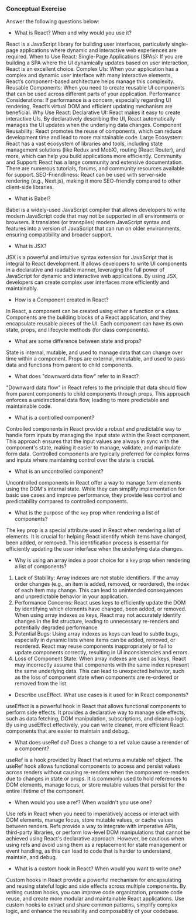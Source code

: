 ### Conceptual Exercise

Answer the following questions below:

- What is React? When and why would you use it?

React is a JavaScript library for building user interfaces, particularly single-page applications where dynamic and interactive web experiences are required. 
When to Use React:
Single-Page Applications (SPAs): If you are building a SPA where the UI dynamically updates based on user interaction, React is an excellent choice.
Complex UIs: When your application has a complex and dynamic user interface with many interactive elements, React’s component-based architecture helps manage this complexity.
Reusable Components: When you need to create reusable UI components that can be used across different parts of your application.
Performance Considerations: If performance is a concern, especially regarding UI rendering, React’s virtual DOM and efficient updating mechanism are beneficial.
Why Use React:
Declarative UI: React makes it easy to create interactive UIs. By declaratively describing the UI, React automatically manages the UI updates when the underlying data changes.
Component Reusability: React promotes the reuse of components, which can reduce development time and lead to more maintainable code.
Large Ecosystem: React has a vast ecosystem of libraries and tools, including state management solutions (like Redux and MobX), routing (React Router), and more, which can help you build applications more efficiently.
Community and Support: React has a large community and extensive documentation. There are numerous tutorials, forums, and community resources available for support.
SEO-Friendliness: React can be used with server-side rendering (e.g., Next.js), making it more SEO-friendly compared to other client-side libraries.

- What is Babel?

Babel is a widely-used JavaScript compiler that allows developers to write modern JavaScript code that may not be supported in all environments or browsers. It translates (or transpiles) modern JavaScript syntax and features into a version of JavaScript that can run on older environments, ensuring compatibility and broader support.

- What is JSX?

JSX is a powerful and intuitive syntax extension for JavaScript that is integral to React development. It allows developers to write UI components in a declarative and readable manner, leveraging the full power of JavaScript for dynamic and interactive web applications. By using JSX, developers can create complex user interfaces more efficiently and maintainably.

- How is a Component created in React?

In React, a component can be created using either a function or a class. Components are the building blocks of a React application, and they encapsulate reusable pieces of the UI. Each component can have its own state, props, and lifecycle methods (for class components).

- What are some difference between state and props?

State is internal, mutable, and used to manage data that can change over time within a component.
Props are external, immutable, and used to pass data and functions from parent to child components.

- What does "downward data flow" refer to in React?

"Downward data flow" in React refers to the principle that data should flow from parent components to child components through props. This approach enforces a unidirectional data flow, leading to more predictable and maintainable code.

- What is a controlled component?

Controlled components in React provide a robust and predictable way to handle form inputs by managing the input state within the React component. This approach ensures that the input values are always in sync with the component's state, making it easier to manage, validate, and manipulate form data. Controlled components are typically preferred for complex forms and inputs where maintaining control over the state is crucial.

- What is an uncontrolled component?

Uncontrolled components in React offer a way to manage form elements using the DOM's internal state. While they can simplify implementation for basic use cases and improve performance, they provide less control and predictability compared to controlled components.

- What is the purpose of the `key` prop when rendering a list of components?

The key prop is a special attribute used in React when rendering a list of elements. It is crucial for helping React identify which items have changed, been added, or removed. This identification process is essential for efficiently updating the user interface when the underlying data changes.

- Why is using an array index a poor choice for a `key` prop when rendering a list of components?

1. Lack of Stability:
Array indexes are not stable identifiers. If the array order changes (e.g., an item is added, removed, or reordered), the index of each item may change. This can lead to unintended consequences and unpredictable behavior in your application.
2. Performance Concerns:
React uses keys to efficiently update the DOM by identifying which elements have changed, been added, or removed. When using array indexes as keys, React may not accurately identify changes in the list structure, leading to unnecessary re-renders and potentially degraded performance.
3. Potential Bugs:
Using array indexes as keys can lead to subtle bugs, especially in dynamic lists where items can be added, removed, or reordered. React may reuse components inappropriately or fail to update components correctly, resulting in UI inconsistencies and errors.
4. Loss of Component State:
When array indexes are used as keys, React may incorrectly assume that components with the same index represent the same underlying data. This can lead to unexpected behavior, such as the loss of component state when components are re-ordered or removed from the list.

- Describe useEffect.  What use cases is it used for in React components?

useEffect is a powerful hook in React that allows functional components to perform side effects. It provides a declarative way to manage side effects, such as data fetching, DOM manipulation, subscriptions, and cleanup logic. By using useEffect effectively, you can write cleaner, more efficient React components that are easier to maintain and debug.

- What does useRef do?  Does a change to a ref value cause a rerender of a component?

useRef is a hook provided by React that returns a mutable ref object. The useRef hook allows functional components to access and persist values across renders without causing re-renders when the component re-renders due to changes in state or props. It is commonly used to hold references to DOM elements, manage focus, or store mutable values that persist for the entire lifetime of the component.

- When would you use a ref? When wouldn't you use one?

Use refs in React when you need to imperatively access or interact with DOM elements, manage focus, store mutable values, or cache values between renders. Refs provide a way to integrate with imperative APIs, third-party libraries, or perform low-level DOM manipulations that cannot be achieved using React's declarative approach. However, be cautious when using refs and avoid using them as a replacement for state management or event handling, as this can lead to code that is harder to understand, maintain, and debug.

- What is a custom hook in React? When would you want to write one?

Custom hooks in React provide a powerful mechanism for encapsulating and reusing stateful logic and side effects across multiple components. By writing custom hooks, you can improve code organization, promote code reuse, and create more modular and maintainable React applications. Use custom hooks to extract and share common patterns, simplify complex logic, and enhance the reusability and composability of your codebase.
